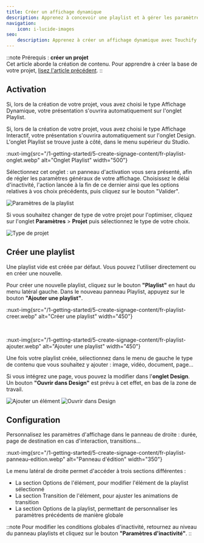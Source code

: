 ```yaml
---
title: Créer un affichage dynamique
description: Apprenez à concevoir une playlist et à gérer les paramètres d'affichage.
navigation:
    icon: i-lucide-images
seo:
    description: Apprenez à créer un affichage dynamique avec Touchify Studio.
---
```


::note
Prérequis : **créer un projet**<br>
Cet article aborde la création de contenu. Pour apprendre à créer la base de votre projet, [lisez l'article précédent](2.create-project).
::

## Activation

Si, lors de la création de votre projet, vous avez choisi le type Affichage Dynamique, votre présentation s'ouvrira automatiquement sur l'onglet Playlist.

Si, lors de la création de votre projet, vous avez choisi le type Affichage Interactif, votre présentation s'ouvrira automatiquement sur l'onglet Design. L'onglet Playlist se trouve juste à côté, dans le menu supérieur du Studio.

:nuxt-img{src="/1-getting-started/5-create-signage-content/fr-playlist-onglet.webp" alt="Onglet Playlist" width="500"}

Sélectionnez cet onglet : un panneau d'activation vous sera présenté, afin de régler les paramètres généraux de votre affichage.
Choisissez le délai d'inactivité, l'action lancée à la fin de ce dernier ainsi que les options relatives à vos choix précédents, puis cliquez sur le bouton "Valider".

![Paramètres de la playlist](/1-getting-started/5-create-signage-content/fr-playlist-parametres.webp)

Si vous souhaitez changer de type de votre projet pour l'optimiser, cliquez sur l'onglet **Paramètres** > **Projet** puis sélectionnez le type de votre choix.

![Type de projet](/1-getting-started/5-create-signage-content/fr-playlist-type-projet.webp)

## Créer une playlist

Une playlist vide est créée par défaut. Vous pouvez l'utiliser directement ou en créer une nouvelle.

Pour créer une nouvelle playlist, cliquez sur le bouton **"Playlist"** en haut du menu latéral gauche. Dans le nouveau panneau Playlist, appuyez sur le bouton **"Ajouter une playlist"**.

:nuxt-img{src="/1-getting-started/5-create-signage-content/fr-playlist-creer.webp" alt="Créer une playlist" width="450"}

<br>

:nuxt-img{src="/1-getting-started/5-create-signage-content/fr-playlist-ajouter.webp" alt="Ajouter une playlist" width="450"}

Une fois votre playlist créée, sélectionnez dans le menu de gauche le type de contenu que vous souhaitez y ajouter : image, vidéo, document, page...

Si vous intégrez une page, vous pouvez la modifier dans l'**onglet Design**. Un bouton **"Ouvrir dans Design"** est prévu à cet effet, en bas de la zone de travail.

<div class="grid sm:grid-cols-3 gap-4 max-w-full">
  <img src="/1-getting-started/5-create-signage-content/fr-playlist-ajouter-element.webp" alt="Ajouter un élément" />
  <img src="/1-getting-started/5-create-signage-content/fr-playlist-ouvrir-design.webp" alt="Ouvrir dans Design" class="sm:col-span-2" />
</div>

## Configuration

Personnalisez les paramètres d'affichage dans le panneau de droite : durée, page de destination en cas d'interaction, transitions...

:nuxt-img{src="/1-getting-started/5-create-signage-content/fr-playlist-panneau-edition.webp" alt="Panneau d'édition" width="350"}

Le menu latéral de droite permet d'accéder à trois sections différentes :

- La section Options de l'élément, pour modifier l'élément de la playlist sélectionné
- La section Transition de l'élément, pour ajuster les animations de transition
- La section Options de la playlist, permettant de personnaliser les paramètres précédents de manière globale

::note
Pour modifier les conditions globales d'inactivité, retournez au niveau du panneau playlists et cliquez sur le bouton **"Paramètres d'inactivité"**.
::
